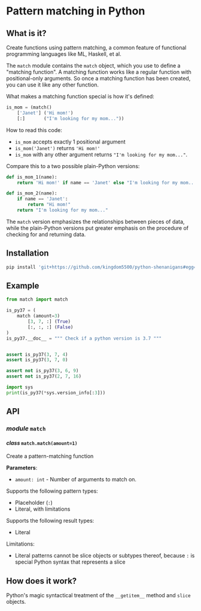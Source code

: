 # Pattern matching in Python

## What is it?

Create functions using pattern matching, a common feature of functional programming languages like ML, Haskell, et al.

The `match` module contains the `match` object, which you use to define a "matching function". A matching function works like a regular function with positional-only arguments. So once a matching function has been created, you can use it like any other function.

What makes a matching function special is how it's defined:

```python
is_mom = (match()
    ['Janet'] ('Hi mom!')
    [:]       ("I'm looking for my mom..."))
```

How to read this code:
  - `is_mom` accepts exactly 1 positional argument
  - `is_mom('Janet')` returns `'Hi mom!'`
  - `is_mom` with any other argument returns `"I'm looking for my mom..."`.

Compare this to a two possible plain-Python versions:

```python
def is_mom_1(name):
    return 'Hi mom!' if name == 'Janet' else "I'm looking for my mom..."

def is_mom_2(name):
    if name == 'Janet':
        return "Hi mom!"
    return "I'm looking for my mom..."
```

The `match` version emphasizes the relationships between pieces of data, while the plain-Python versions put greater emphasis on the procedure of checking for and returning data.

## Installation

```bash
pip install 'git+https://github.com/kingdom5500/python-shenanigans#egg=pattern-matching&subdirectory=pattern_matching'
```

## Example

```python
from match import match

is_py37 = (
    match (amount=3)
        [3, 7, :] (True)
        [:, :, :] (False)
)
is_py37.__doc__ = """ Check if a python version is 3.7 """


assert is_py37(3, 7, 4)
assert is_py37(3, 7, 0)

assert not is_py37(3, 6, 9)
assert not is_py37(2, 7, 16)

import sys
print(is_py37(*sys.version_info[:3]))
```

## API

### *module* `match`

#### *class* `match.match(amount=1)`

Create a pattern-matching function

**Parameters**:
  * `amount: int` - Number of arguments to match on.

Supports the following pattern types:
  * Placeholder (`:`)
  * Literal, with limitations

Supports the following result types:
  * Literal

Limitations:
  * Literal patterns cannot be slice objects or subtypes thereof, because `:` is special Python syntax that represents a slice

## How does it work?

Python's magic syntactical treatment of the `__getitem__` method and `slice` objects.
